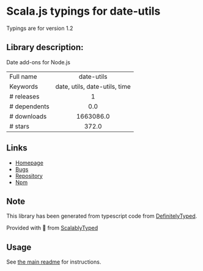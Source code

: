 
# Scala.js typings for date-utils

Typings are for version 1.2

## Library description:
Date add-ons for Node.js

|                    |                 |
| ------------------ | :-------------: |
| Full name          | date-utils |
| Keywords           | date, utils, date-utils, time |
| # releases         | 1 |
| # dependents       | 0.0 |
| # downloads        | 1663086.0 |
| # stars            | 372.0 |

## Links
- [Homepage](https://jerrysievert.github.io/date-utils/)
- [Bugs](http://github.com/JerrySievert/date-utils/issues)
- [Repository](https://github.com/JerrySievert/date-utils)
- [Npm](https://www.npmjs.com/package/date-utils)
    


## Note
This library has been generated from typescript code from [DefinitelyTyped](https://definitelytyped.org).

Provided with :purple_heart: from [ScalablyTyped](https://github.com/oyvindberg/ScalablyTyped)

## Usage
See [the main readme](../../readme.md) for instructions.


